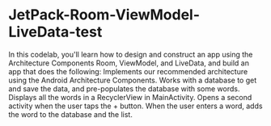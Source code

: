 # JetPack-Room-ViewModel-LiveData-test
In this codelab, you'll learn how to design and construct an app using the Architecture Components Room, ViewModel, and LiveData, and build an app that does the following:  Implements our recommended architecture using the Android Architecture Components. Works with a database to get and save the data, and pre-populates the database with some words. Displays all the words in a RecyclerView in MainActivity. Opens a second activity when the user taps the + button. When the user enters a word, adds the word to the database and the list.
